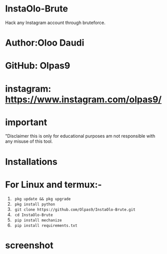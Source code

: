 # InstaOlo-Brute
Hack any Instagram account through bruteforce.
# Author:Oloo Daudi
# GitHub: Olpas9
# instagram: https://www.instagram.com/olpas9/

# important
"Disclaimer this is only for educational purposes am not responsible with any misuse of this tool.

# Installations
# For Linux and termux:-
1. ``` pkg update && pkg upgrade```
2. ``` pkg install python```
3. ``` git clone https://github.com/Olpas9/InstaOlo-Brute.git```
4. ``` cd InstaOlo-Brute```
5. ``` pip install mechanize```
6. ``` pip install requirements.txt```
# screenshot
 
 
